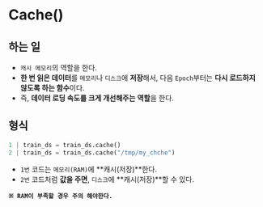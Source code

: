 # Cache()

## 하는 일
- ``캐시 메모리``의 역할을 한다.
- **한 번 읽은 데이터**를 ``메모리``나 ``디스크``에 **저장**해서, 다음 ``Epoch``부터는 **다시 로드하지 않도록 하는 함수**이다.
- 즉, **데이터 로딩 속도를 크게 개선해주는 역할**을 한다.

## 형식
```python
1 | train_ds = train_ds.cache()
2 | train_ds = train_ds.cache("/tmp/my_chche")
```
- ``1번`` 코드는 ``메모리(RAM)``에 **캐시(저장)**한다.
- ``2번`` 코드처럼 **값을 주면**, ``디스크``에 **캐시(저장)**할 수 있다.

**``※ RAM이 부족할 경우 주의 해야한다.``**